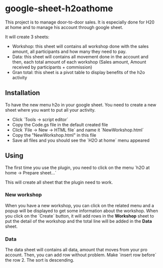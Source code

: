 # google-sheet-h2oathome

This project is to manage door-to-door sales. It is especially done for H20 at home and to manage his account through google sheet.

It will create 3 sheets:

* Workshop: this sheet will contains all workshop done with the sales amount, all participants and how many they need to pay.
* Data: this sheet will contains all movement done in the account and then, each total amount of each workshop (Sales amount, Amount received by participants + commission)
* Gran total: this sheet is a pivot table to display benefits of the h2o activity

## Installation

To have the new menu h2o in your google sheet. You need to create a new sheet where you want to put all your activity.

* Click ´Tools -> script editor´
* Copy the Code.gs file in the default created file
* Click ´File -> New -> HTML file´ and name it ´NewWorkshop.html´
* Copy the "NewWorkshop.html" in this file
* Save all files and you should see the ´H2O at home´ menu appeared

## Using

The first time you use the plugin, you need to click on the menu ´h2O at home -> Prepare sheet...´

This will create all sheet that the plugin need to work.

### New workshop

When you have a new workshop, you can click on the related menu and a popup will be displayed to get some information about the workshop.
When you click on the ´Create´ button, it will add rows in the **Workshop** sheet to put the detail of the workshop and the total line will be added in the **Data** sheet.

### Data

The data sheet will contains all data, amount that moves from your pro account. Then, you can add row without problem. Make ´insert row before´ the row 2. The sort is descending.